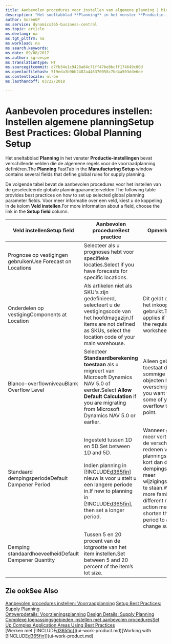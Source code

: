 ```yaml
---
title: Aanbevolen procedures voor instellen van algemene planning | Microsoft Docs
description: "Het sneltabblad **Planning** in het venster **Productie-instellingen** bevat verschillende velden die de algemene regels voor de voorraadplanning definiëren."
author: SorenGP
ms.service: dynamics365-business-central
ms.topic: article
ms.devlang: na
ms.tgt_pltfrm: na
ms.workload: na
ms.search.keywords: 
ms.date: 09/08/2017
ms.author: sgroespe
ms.translationtype: HT
ms.sourcegitcommit: d7fb34e1c9428a64c71ff47be8bcff174649c00d
ms.openlocfilehash: 5f9eda3b9bb2482a446370058c7bd4a503dde6ee
ms.contentlocale: nl-be
ms.lasthandoff: 03/22/2018

---
```

# <a name="setup-best-practices-global-planning-setup"></a><span data-ttu-id="e3fd7-103">Aanbevolen procedures instellen: Instellen algemene planning</span><span class="sxs-lookup"><span data-stu-id="e3fd7-103">Setup Best Practices: Global Planning Setup</span></span>
<span data-ttu-id="e3fd7-104">Het sneltabblad **Planning** in het venster **Productie-instellingen** bevat verschillende velden die de algemene regels voor de voorraadplanning definiëren.</span><span class="sxs-lookup"><span data-stu-id="e3fd7-104">The **Planning** FastTab in the **Manufacturing Setup** window contains several fields that define global rules for supply planning.</span></span>  

 <span data-ttu-id="e3fd7-105">De volgende tabel bevat de aanbevolen procedures voor het instellen van de geselecteerde globale planningparametervelden.</span><span class="sxs-lookup"><span data-stu-id="e3fd7-105">The following table provides best practices on how to set up selected global planning parameter fields.</span></span> <span data-ttu-id="e3fd7-106">Voor meer informatie over een veld, kiest u de koppeling in de kolom **Veld instellen**.</span><span class="sxs-lookup"><span data-stu-id="e3fd7-106">For more information about a field, choose the link in the **Setup field** column.</span></span>  

|<span data-ttu-id="e3fd7-107">Veld instellen</span><span class="sxs-lookup"><span data-stu-id="e3fd7-107">Setup field</span></span>|<span data-ttu-id="e3fd7-108">Aanbevolen procedure</span><span class="sxs-lookup"><span data-stu-id="e3fd7-108">Best practice</span></span>|<span data-ttu-id="e3fd7-109">Opmerking</span><span class="sxs-lookup"><span data-stu-id="e3fd7-109">Comment</span></span>|  
|-----------------|-------------------|-------------|  
|<span data-ttu-id="e3fd7-110">Prognose op vestigingen gebruiken</span><span class="sxs-lookup"><span data-stu-id="e3fd7-110">Use Forecast on Locations</span></span>|<span data-ttu-id="e3fd7-111">Selecteer als u prognoses hebt voor specifieke locaties.</span><span class="sxs-lookup"><span data-stu-id="e3fd7-111">Select if you have forecasts for specific locations.</span></span>||  
|<span data-ttu-id="e3fd7-112">Onderdelen op vestiging</span><span class="sxs-lookup"><span data-stu-id="e3fd7-112">Components at Location</span></span>|<span data-ttu-id="e3fd7-113">Als artikelen niet als SKU's zijn gedefinieerd, selecteert u de vestigingscode van het hoofdmagazijn.</span><span class="sxs-lookup"><span data-stu-id="e3fd7-113">If items are not defined as SKUs, select the location code of your main warehouse.</span></span>|<span data-ttu-id="e3fd7-114">Dit geldt ook als u alleen het inkoopvoorstel gebruikt.</span><span class="sxs-lookup"><span data-stu-id="e3fd7-114">This also applies if you only use the requisition worksheet.</span></span>|  
|<span data-ttu-id="e3fd7-115">Blanco-overflowniveau</span><span class="sxs-lookup"><span data-stu-id="e3fd7-115">Blank Overflow Level</span></span>|<span data-ttu-id="e3fd7-116">Selecteer **Standaardberekening toestaan** als u migreert van Microsoft Dynamics NAV 5.0 of eerder.</span><span class="sxs-lookup"><span data-stu-id="e3fd7-116">Select **Allow Default Calculation** if you are migrating from Microsoft Dynamics NAV 5.0 or earlier.</span></span>|<span data-ttu-id="e3fd7-117">Alleen gebruiken als u toestaat dat alle of sommige van uw objecten het bestelpunt overschrijden.</span><span class="sxs-lookup"><span data-stu-id="e3fd7-117">Use only if you want to allow all or some of your items to overflow the reorder point.</span></span>|  
|<span data-ttu-id="e3fd7-118">Standaard dempingsperiode</span><span class="sxs-lookup"><span data-stu-id="e3fd7-118">Default Dampener Period</span></span>|<span data-ttu-id="e3fd7-119">Ingesteld tussen 1D en 5D.</span><span class="sxs-lookup"><span data-stu-id="e3fd7-119">Set between 1D and 5D.</span></span><br /><br /> <span data-ttu-id="e3fd7-120">Indien planning in [!INCLUDE[d365fin](includes/d365fin_md.md)] nieuw is voor u stelt u een langere periode in.</span><span class="sxs-lookup"><span data-stu-id="e3fd7-120">If new to planning in [!INCLUDE[d365fin](includes/d365fin_md.md)], then set a longer period.</span></span>|<span data-ttu-id="e3fd7-121">Wanneer gebruikers meer vertrouwd zijn met de verschillende redenen voor planningsboodschappen, kort dan de dempingsperiode in om meer wijzigingssuggesties toe te staan.</span><span class="sxs-lookup"><span data-stu-id="e3fd7-121">When users are more familiar with the different reasons for action messages, then shorten the dampener period to allow more change suggestions.</span></span>|  
|<span data-ttu-id="e3fd7-122">Demping standaardhoeveelheid</span><span class="sxs-lookup"><span data-stu-id="e3fd7-122">Default Dampener Quantity</span></span>|<span data-ttu-id="e3fd7-123">Tussen 5 en 20 procent van de lotgrootte van het item instellen.</span><span class="sxs-lookup"><span data-stu-id="e3fd7-123">Set between 5 and 20 percent of the item’s lot size.</span></span>||  

## <a name="see-also"></a><span data-ttu-id="e3fd7-124">Zie ook</span><span class="sxs-lookup"><span data-stu-id="e3fd7-124">See Also</span></span>  
 <span data-ttu-id="e3fd7-125">[Aanbevolen procedures instellen: Voorraadplanning](setup-best-practices-supply-planning.md) </span><span class="sxs-lookup"><span data-stu-id="e3fd7-125">[Setup Best Practices: Supply Planning](setup-best-practices-supply-planning.md) </span></span>  
 <span data-ttu-id="e3fd7-126">[Ontwerpdetails: Voorzieningsplanning](design-details-supply-planning.md) </span><span class="sxs-lookup"><span data-stu-id="e3fd7-126">[Design Details: Supply Planning](design-details-supply-planning.md) </span></span>  
 [<span data-ttu-id="e3fd7-127">Complexe toepassingsgebieden instellen met aanbevolen procedures</span><span class="sxs-lookup"><span data-stu-id="e3fd7-127">Set Up Complex Application Areas Using Best Practices</span></span>](set-up-complex-application-areas-using-best-practices.md)  
 <span data-ttu-id="e3fd7-128">[Werken met [!INCLUDE[d365fin](includes/d365fin_md.md)]](ui-work-product.md)</span><span class="sxs-lookup"><span data-stu-id="e3fd7-128">[Working with [!INCLUDE[d365fin](includes/d365fin_md.md)]](ui-work-product.md)</span></span>

